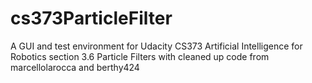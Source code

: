 # cs373ParticleFilter
A GUI and test environment for Udacity CS373 Artificial Intelligence for Robotics section 3.6 Particle Filters with cleaned up code from marcellolarocca and berthy424

